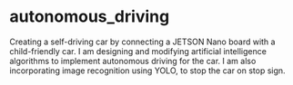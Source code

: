 # autonomous_driving
Creating a self-driving car by connecting a JETSON Nano board with a child-friendly car. I am designing and modifying artificial intelligence algorithms to implement autonomous driving for the car. I am also incorporating image recognition using YOLO, to stop the car on stop sign.
